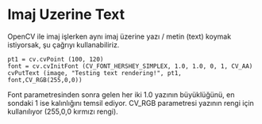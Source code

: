 # Imaj Uzerine Text

OpenCV ile imaj işlerken aynı imaj üzerine yazı / metin (text) koymak
istiyorsak, şu çağrıyı kullanabiliriz.

```
pt1 = cv.cvPoint (100, 120)
font = cv.cvInitFont (CV_FONT_HERSHEY_SIMPLEX, 1.0, 1.0, 0, 1, CV_AA)
cvPutText (image, "Testing text rendering!", pt1, font,CV_RGB(255,0,0))
```

Font parametresinden sonra gelen her iki 1.0 yazının büyüklüğünü, en
sondaki 1 ise kalınlığını temsil ediyor. CV_RGB parametresi yazının
rengi için kullanılıyor (255,0,0 kırmızı rengi).




